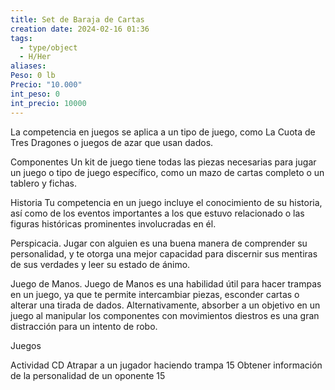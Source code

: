 ```yaml
---
title: Set de Baraja de Cartas
creation date: 2024-02-16 01:36
tags:
  - type/object
  - H/Her
aliases: 
Peso: 0 lb
Precio: "10.000"
int_peso: 0
int_precio: 10000
---
```

La competencia en juegos se aplica a un tipo de juego, como La Cuota de Tres Dragones o juegos de azar que usan dados.

Componentes Un kit de juego tiene todas las piezas necesarias para jugar un juego o tipo de juego específico, como un mazo de cartas completo o un tablero y fichas.

Historia Tu competencia en un juego incluye el conocimiento de su historia, así como de los eventos importantes a los que estuvo relacionado o las figuras históricas prominentes involucradas en él.

Perspicacia. Jugar con alguien es una buena manera de comprender su personalidad, y te otorga una mejor capacidad para discernir sus mentiras de sus verdades y leer su estado de ánimo.

Juego de Manos. Juego de Manos es una habilidad útil para hacer trampas en un juego, ya que te permite intercambiar piezas, esconder cartas o alterar una tirada de dados. Alternativamente, absorber a un objetivo en un juego al manipular los componentes con movimientos diestros es una gran distracción para un intento de robo.


Juegos

Actividad                                                                                      CD
Atrapar a un jugador haciendo trampa                                       15
Obtener información de la personalidad de un oponente         15
